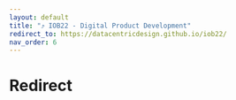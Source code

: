```yaml
---
layout: default
title: "⤴ IOB22 - Digital Product Development"
redirect_to: https://datacentricdesign.github.io/iob22/
nav_order: 6
---
```


# Redirect

